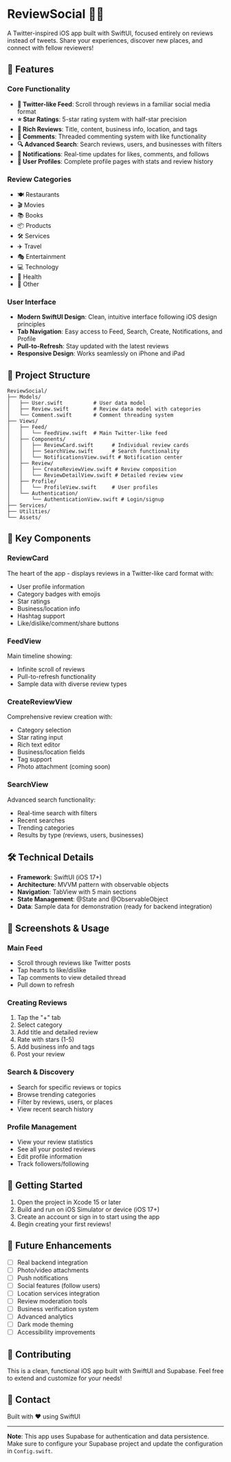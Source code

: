 # ReviewSocial 📝✨

A Twitter-inspired iOS app built with SwiftUI, focused entirely on reviews instead of tweets. Share your experiences, discover new places, and connect with fellow reviewers!

## 🚀 Features

### Core Functionality
- **📱 Twitter-like Feed**: Scroll through reviews in a familiar social media format
- **⭐ Star Ratings**: 5-star rating system with half-star precision
- **📝 Rich Reviews**: Title, content, business info, location, and tags
- **💬 Comments**: Threaded commenting system with like functionality
- **🔍 Advanced Search**: Search reviews, users, and businesses with filters
- **🔔 Notifications**: Real-time updates for likes, comments, and follows
- **👤 User Profiles**: Complete profile pages with stats and review history

### Review Categories
- 🍽️ Restaurants
- 🎬 Movies
- 📚 Books
- 📦 Products
- 🛠️ Services
- ✈️ Travel
- 🎭 Entertainment
- 💻 Technology
- 🏥 Health
- 📝 Other

### User Interface
- **Modern SwiftUI Design**: Clean, intuitive interface following iOS design principles
- **Tab Navigation**: Easy access to Feed, Search, Create, Notifications, and Profile
- **Pull-to-Refresh**: Stay updated with the latest reviews
- **Responsive Design**: Works seamlessly on iPhone and iPad

## 📂 Project Structure

```
ReviewSocial/
├── Models/
│   ├── User.swift          # User data model
│   ├── Review.swift        # Review data model with categories
│   └── Comment.swift       # Comment threading system
├── Views/
│   ├── Feed/
│   │   └── FeedView.swift  # Main Twitter-like feed
│   ├── Components/
│   │   ├── ReviewCard.swift      # Individual review cards
│   │   ├── SearchView.swift      # Search functionality
│   │   └── NotificationsView.swift # Notification center
│   ├── Review/
│   │   ├── CreateReviewView.swift # Review composition
│   │   └── ReviewDetailView.swift # Detailed review view
│   ├── Profile/
│   │   └── ProfileView.swift     # User profiles
│   └── Authentication/
│       └── AuthenticationView.swift # Login/signup
├── Services/
├── Utilities/
└── Assets/
```

## 🎯 Key Components

### ReviewCard
The heart of the app - displays reviews in a Twitter-like card format with:
- User profile information
- Category badges with emojis
- Star ratings
- Business/location info
- Hashtag support
- Like/dislike/comment/share buttons

### FeedView
Main timeline showing:
- Infinite scroll of reviews
- Pull-to-refresh functionality
- Sample data with diverse review types

### CreateReviewView
Comprehensive review creation with:
- Category selection
- Star rating input
- Rich text editor
- Business/location fields
- Tag support
- Photo attachment (coming soon)

### SearchView
Advanced search functionality:
- Real-time search with filters
- Recent searches
- Trending categories
- Results by type (reviews, users, businesses)

## 🛠️ Technical Details

- **Framework**: SwiftUI (iOS 17+)
- **Architecture**: MVVM pattern with observable objects
- **Navigation**: TabView with 5 main sections
- **State Management**: @State and @ObservableObject
- **Data**: Sample data for demonstration (ready for backend integration)

## 📱 Screenshots & Usage

### Main Feed
- Scroll through reviews like Twitter posts
- Tap hearts to like/dislike
- Tap comments to view detailed thread
- Pull down to refresh

### Creating Reviews
1. Tap the "+" tab
2. Select category
3. Add title and detailed review
4. Rate with stars (1-5)
5. Add business info and tags
6. Post your review

### Search & Discovery
- Search for specific reviews or topics
- Browse trending categories
- Filter by reviews, users, or places
- View recent search history

### Profile Management
- View your review statistics
- See all your posted reviews
- Edit profile information
- Track followers/following

## 🚀 Getting Started

1. Open the project in Xcode 15 or later
2. Build and run on iOS Simulator or device (iOS 17+)
3. Create an account or sign in to start using the app
4. Begin creating your first reviews!

## 🔮 Future Enhancements

- [ ] Real backend integration
- [ ] Photo/video attachments
- [ ] Push notifications
- [ ] Social features (follow users)
- [ ] Location services integration
- [ ] Review moderation tools
- [ ] Business verification system
- [ ] Advanced analytics
- [ ] Dark mode theming
- [ ] Accessibility improvements

## 🤝 Contributing

This is a clean, functional iOS app built with SwiftUI and Supabase. Feel free to extend and customize for your needs!

## 📧 Contact

Built with ❤️ using SwiftUI

---

**Note**: This app uses Supabase for authentication and data persistence. Make sure to configure your Supabase project and update the configuration in `Config.swift`. 